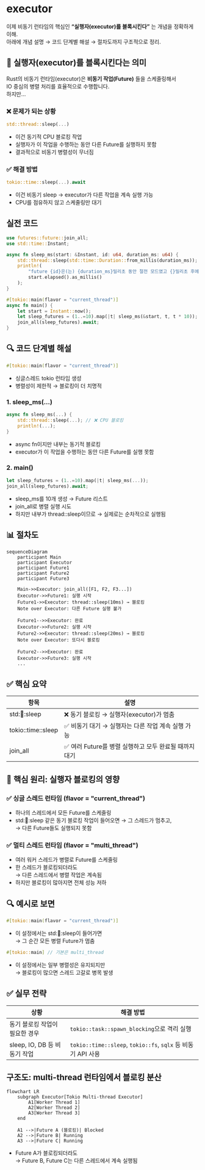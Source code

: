 # executor

이제 비동기 런타임의 핵심인 **“실행자(executor)를 블록시킨다”** 는 개념을 정확하게 이해.  
아래에 개념 설명 → 코드 단계별 해설 → 절차도까지 구조적으로 정리.  

## 🧩 실행자(executor)를 블록시킨다는 의미
Rust의 비동기 런타임(executor)은 **비동기 작업(Future)** 들을 스케줄링해서  
IO 중심의 병렬 처리를 효율적으로 수행합니다.  
하지만…  
### ❌ 문제가 되는 상황
```rust
std::thread::sleep(...)
```

- 이건 동기적 CPU 블로킹 작업
- 실행자가 이 작업을 수행하는 동안 다른 Future를 실행하지 못함
- 결과적으로 비동기 병렬성이 무너짐
### ✅ 해결 방법
```rust
tokio::time::sleep(...).await
```

- 이건 비동기 sleep → executor가 다른 작업을 계속 실행 가능
- CPU를 점유하지 않고 스케줄링만 대기

## 실전 코드
```rust
use futures::future::join_all;
use std::time::Instant;

async fn sleep_ms(start: &Instant, id: u64, duration_ms: u64) {
    std::thread::sleep(std::time::Duration::from_millis(duration_ms));
    println!(
        "future {id}은(는) {duration_ms}밀리초 동안 절전 모드였고 {}밀리초 후에 완료됨",
        start.elapsed().as_millis()
    );
}

#[tokio::main(flavor = "current_thread")]
async fn main() {
    let start = Instant::now();
    let sleep_futures = (1..=10).map(|t| sleep_ms(&start, t, t * 10));
    join_all(sleep_futures).await;
}
```


## 🔍 코드 단계별 해설
```rust
#[tokio::main(flavor = "current_thread")]
```
- 싱글스레드 tokio 런타임 생성
- 병렬성이 제한적 → 블로킹이 더 치명적

### 1. sleep_ms(...)
```rust
async fn sleep_ms(...) {
    std::thread::sleep(...); // ❌ CPU 블로킹
    println!(...);
}
```

- async fn이지만 내부는 동기적 블로킹
- executor가 이 작업을 수행하는 동안 다른 Future를 실행 못함

### 2. main()
```rust
let sleep_futures = (1..=10).map(|t| sleep_ms(...));
join_all(sleep_futures).await;
```

- sleep_ms를 10개 생성 → Future 리스트
- join_all로 병렬 실행 시도
- 하지만 내부가 thread::sleep이므로
→ 실제로는 순차적으로 실행됨

## 📊 절차도
```mermaid
sequenceDiagram
    participant Main
    participant Executor
    participant Future1
    participant Future2
    participant Future3

    Main->>Executor: join_all([F1, F2, F3...])
    Executor->>Future1: 실행 시작
    Future1->>Executor: thread::sleep(10ms) → 블로킹
    Note over Executor: 다른 Future 실행 불가

    Future1-->>Executor: 완료
    Executor->>Future2: 실행 시작
    Future2->>Executor: thread::sleep(20ms) → 블로킹
    Note over Executor: 또다시 블로킹

    Future2-->>Executor: 완료
    Executor->>Future3: 실행 시작
    ...
```

## ✅ 핵심 요약
| 항목                | 설명                                                  |
|---------------------|-------------------------------------------------------|
| std::thread::sleep  | ❌ 동기 블로킹 → 실행자(executor)가 멈춤               |
| tokio::time::sleep  | ✅ 비동기 대기 → 실행자는 다른 작업 계속 실행 가능      |
| join_all            | ✅ 여러 Future를 병렬 실행하고 모두 완료될 때까지 대기  |


## 🧩 핵심 원리: 실행자 블로킹의 영향
### ✅ 싱글 스레드 런타임 (flavor = "current_thread")
- 하나의 스레드에서 모든 Future를 스케줄링
- std::thread::sleep 같은 동기 블로킹 작업이 들어오면 → 그 스레드가 멈추고,  
    → 다른 Future들도 실행되지 못함
### ✅ 멀티 스레드 런타임 (flavor = "multi_thread")
- 여러 워커 스레드가 병렬로 Future를 스케줄링
- 한 스레드가 블로킹되더라도  
    → 다른 스레드에서 병렬 작업은 계속됨
- 하지만 블로킹이 많아지면 전체 성능 저하

## 🔍 예시로 보면
```rust
#[tokio::main(flavor = "current_thread")]
```

- 이 설정에서는 std::thread::sleep이 들어가면  
    → 그 순간 모든 병렬 Future가 멈춤
```rust
#[tokio::main] // 기본은 multi_thread
```

- 이 설정에서는 일부 병렬성은 유지되지만  
    → 블로킹이 많으면 스레드 고갈로 병목 발생

## ✅ 실무 전략
| 상황                         | 해결 방법                                      |
|------------------------------|------------------------------------------------|
| 동기 블로킹 작업이 필요한 경우 | `tokio::task::spawn_blocking`으로 격리 실행     |
| sleep, IO, DB 등 비동기 작업   | `tokio::time::sleep`, `tokio::fs`, `sqlx` 등 비동기 API 사용 |



##  구조도: multi-thread 런타임에서 블로킹 분산
```mermaid
flowchart LR
    subgraph Executor[Tokio Multi-thread Executor]
        A1[Worker Thread 1]
        A2[Worker Thread 2]
        A3[Worker Thread 3]
    end

    A1 -->|Future A (블로킹)| Blocked
    A2 -->|Future B| Running
    A3 -->|Future C| Running
```

- Future A가 블로킹되더라도  
    → Future B, Future C는 다른 스레드에서 계속 실행됨




